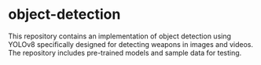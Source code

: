 # object-detection
This repository contains an implementation of object detection using YOLOv8 specifically designed for detecting weapons in images and videos. The repository includes pre-trained models and sample data for testing.
